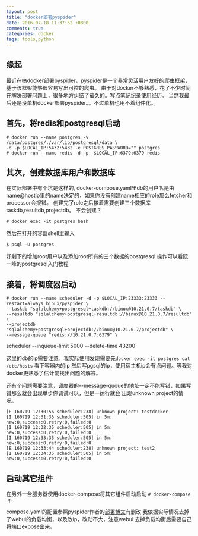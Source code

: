 ```yaml
---
layout: post
title: "docker部署pyspider"
date: 2016-07-18 11:37:52 +0800
comments: true
categories: docker
tags: tools,python
---
```

## 缘起
最近在搞docker部署pyspider，pyspider是一个非常灵活用户友好的爬虫框架，基于该框架能够很容易写出可控的爬虫。
由于对docker不够熟悉，花了不少时间在解决部署问题上，很多地方纠结了蛮久的。写点笔记纪录使用经历。
当然我最后还是没单机docker部署pyspider。。不过单机也用不着组件化。。

## 首先，将redis和postgresql启动

    # docker run --name postgres -v /data/postgres/:/var/lib/postgresql/data \ 
    -d -p $LOCAL_IP:5432:5432 -e POSTGRES_PASSWORD="" postgres
    # docker run --name redis -d -p  $LOCAL_IP:6379:6379 redis

## 其次，创建数据库用户和数据库
在实际部署中有个坑是这样的, docker-compose.yaml里db的用户名是由name@hostip里的name决定的，如果你没有创建name相应的role那么fetcher和processor会报错。
创建完了role之后接着需要创建三个数据库taskdb,resultdb,projectdb。
不会创建？

    # docker exec -it postgres bash

然后在打开的容器shell里输入

    $ psql -U postgres

<!--more-->
好剩下的增加root用户以及添加root所有的三个数据的postgresql
操作可以看阮一峰的postgresql入门教程

## 接着，将调度器启动

    # docker run --name scheduler -d -p $LOCAL_IP:23333:23333 --restart=always binux/pyspider \
    --taskdb "sqlalchemy+postgresql+taskdb://binux@10.21.0.7/taskdb" \
    --resultdb "sqlalchemy+postgresql+resultdb://binux@10.21.0.7/resultdb" \
    --projectdb "sqlalchemy+postgresql+projectdb://binux@10.21.0.7/projectdb" \
    --message-queue "redis://10.21.0.7:6379" \
  scheduler --inqueue-limit 5000 --delete-time 43200

  这里的db的ip需要注意。我实际使用发现需要先`docker exec -it postgres cat /etc/hosts` 看下容器内的ip
  然后写pgsql的ip，使用宿主机ip会有点问题。等我对docker更熟悉了估计能找出问题的解答。
 
  还有个问题需要注意，调度器的--message-quque的地址一定不能写错，如果写错那么就会出现单步你调试可以，但是一运行就会
  出现unknown project的情况。

    [E 160719 12:30:56 scheduler:238] unknown project: testdocker
    [I 160719 12:31:35 scheduler:505] in 5m: new:0,success:0,retry:0,failed:0
    [I 160719 12:32:35 scheduler:505] in 5m: new:0,success:0,retry:0,failed:0
    [I 160719 12:33:35 scheduler:505] in 5m: new:0,success:0,retry:0,failed:0
    [E 160719 12:33:44 scheduler:238] unknown project: test2
    [I 160719 12:34:35 scheduler:505] in 5m: new:0,success:0,retry:0,failed:0
 
## 启动其它组件
 在另外一台服务器使用docker-compose将其它组件启动启动
 `# docker-compose up`

compose.yaml的配置参照pyspider作者的[部署博文](http://blog.binux.me/2016/05/deployment-of-demopyspiderorg/)有删改
我依据实际情况去掉了webui的负载均衡，以及改ip，改动不大，注意webui
去掉负载均衡后需要自己将端口expose出来。
